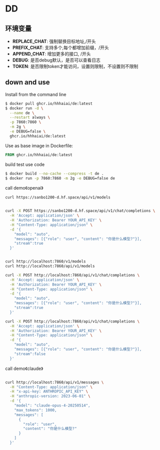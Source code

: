 # DD

## 环境变量

- **REPLACE_CHAT**: 强制替换目标地址,/开头
- **PREFIX_CHAT**:   支持多个,每个都增加前缀，/开头 
- **APPEND_CHAT**:  增加更多的接口, /开头
- **DEBUG**:  是否debug默认，是否可以查看日志
- **TOKEN**:  是否限制token才能访问，设置则限制，不设置则不限制

## down and use

Install from the command line
``` bash
$ docker pull ghcr.io/hhhaiai/de:latest
$ docker run -d \
  --name de \
  --restart always \
  -p 7860:7860 \
  -m 2g \
  -e DEBUG=false \
  ghcr.io/hhhaiai/de:latest
```
Use as base image in Dockerfile:
``` dockerfile
FROM ghcr.io/hhhaiai/de:latest
```

build test use code
``` bash
$ docker build --no-cache --compress -t de .
$ docker run -p 7860:7860 -m 2g -e DEBUG=false de
```


call demo《openai》

``` bash
curl https://sanbo1200-d.hf.space/api/v1/models


curl -X POST https://sanbo1200-d.hf.space/api/v1/chat/completions \
  -H 'Accept: application/json' \
  -H 'Authorization: Bearer YOUR_API_KEY' \
  -H "Content-Type: application/json" \
  -d '{
    "model": "auto",
    "messages": [{"role": "user", "content": "你是什么模型?"}],
    "stream":true
  }'


curl http://localhost:7860/v1/models
curl http://localhost:7860/api/v1/models

curl -X POST http://localhost:7860/api/v1/chat/completions \
  -H 'Accept: application/json' \
  -H 'Authorization: Bearer YOUR_API_KEY' \
  -H "Content-Type: application/json" \
  -d '{
    "model": "auto",
    "messages": [{"role": "user", "content": "你是什么模型?"}],
    "stream":true
  }'

curl -X POST http://localhost:7860/api/v1/chat/completions \
  -H 'Accept: application/json' \
  -H 'Authorization: Bearer YOUR_API_KEY' \
  -H "Content-Type: application/json" \
  -d '{
    "model": "auto",
    "messages": [{"role": "user", "content": "你是什么模型?"}],
    "stream":false
  }'

```


call demo《claude》

``` bash 

curl http://localhost:7860/api/v1/messages \
  -H "Content-Type: application/json" \
  -H "x-api-key: ANTHROPIC_API_KEY" \
  -H "anthropic-version: 2023-06-01" \
  -d '{
    "model": "claude-opus-4-20250514",
    "max_tokens": 1000,
    "messages": [
      {
        "role": "user", 
        "content": "你是什么模型?"
      }
    ]
  }'


```
